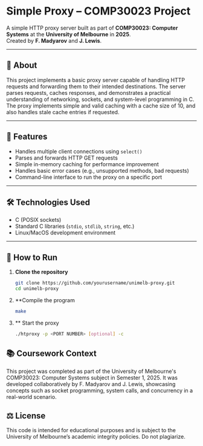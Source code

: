 # Simple Proxy – COMP30023 Project

A simple HTTP proxy server built as part of **COMP30023: Computer Systems** at the **University of Melbourne** in **2025**.  
Created by **F. Madyarov** and **J. Lewis**.

---

## 🧠 About

This project implements a basic proxy server capable of handling HTTP requests and forwarding them to their intended destinations. The server parses requests, caches responses, and demonstrates a practical understanding of networking, sockets, and system-level programming in C. The proxy implements simple and valid caching with a cache size of 10, and also handles stale cache entries if requested.

---

## 🚀 Features

- Handles multiple client connections using `select()`
- Parses and forwards HTTP GET requests
- Simple in-memory caching for performance improvement
- Handles basic error cases (e.g., unsupported methods, bad requests)
- Command-line interface to run the proxy on a specific port

---

## 🛠️ Technologies Used

- C (POSIX sockets)
- Standard C libraries (`stdio`, `stdlib`, `string`, etc.)
- Linux/MacOS development environment

---

## 🧪 How to Run

1. **Clone the repository**
   ```bash
   git clone https://github.com/yourusername/unimelb-proxy.git
   cd unimelb-proxy

2. **Compile the program
   ```bash
   make

3. ** Start the proxy
   ```bash
   ./htproxy -p <PORT NUMBER> [optional] -c  

## 📚 Coursework Context
This project was completed as part of the University of Melbourne's COMP30023: Computer Systems subject in Semester 1, 2025.
It was developed collaboratively by F. Madyarov and J. Lewis, showcasing concepts such as socket programming, system calls, and concurrency in a real-world scenario.

## ⚖️ License
This code is intended for educational purposes and is subject to the University of Melbourne’s academic integrity policies. Do not plagiarize.


